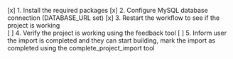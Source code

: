 [x] 1. Install the required packages
[x] 2. Configure MySQL database connection (DATABASE_URL set)
[x] 3. Restart the workflow to see if the project is working  
[ ] 4. Verify the project is working using the feedback tool
[ ] 5. Inform user the import is completed and they can start building, mark the import as completed using the complete_project_import tool